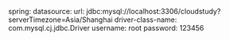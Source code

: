 spring:
  datasource:
    url: jdbc:mysql://localhost:3306/cloudstudy?serverTimezone=Asia/Shanghai
    driver-class-name: com.mysql.cj.jdbc.Driver
    username: root
    password: 123456

